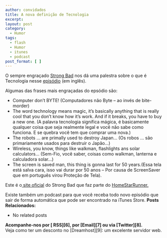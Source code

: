 ```yaml
---
author: convidados
title: A nova definição de Tecnologia
excerpt:
layout: post
category:
  - Humor
tags:
  - flash
  - Humor
  - itunes
  - podcast
post_format: [ ]
---
```

O sempre engraçado [Strong Bad][1] nos dá uma palestra sobre o que é Tecnologia nesse [episódio][2] (em inglês).

Algumas das frases mais engraçadas do epsódio são:

*   Computer don’t BYTE! (Computadores não Byte – ao invés de bite-morder)
*   The word technology means magic, it’s basically anything that is really cool that you don’t know how it’s work. And if it breaks, you have to buy a new one. (A palavra tecnologia significa mágica, é basicamente qualquer coisa que seja realmente legal e você não sabe como funciona. E se quebra você tem que comprar uma nova.)
*   The robots … are primally used to destroy Japan… (Os robos … são primariamente usados para destruir o Japão…)
*   Wireless, you know, things like walkman, flashlights ans solar calculators… (Sem-Fio, você saber, coisas como walkman, lanterna e calculadora solar…)
*   The screen is saved man, this thing is gonna last for 50 years.(Essa tela está salva cara, isso vai durar por 50 anos – Por causa de ScreenSaver que em português virou Proteção de Tela).

Este é o[ site oficial][3] do Strong Bad que faz parte do [HomeStarRunner.][4]

Existe também um podcast para que você receba todo novo episódio que sair de forma automática que pode ser encontrado na iTunes Store. 
**Posts Relacionados:** 
*   No related posts









**Acompanhe-nos por [ RSS][6], por [Email][7] ou via [Twitter][8].**  
Veja como ter um desconto no [Dreamhost][9]: um excelente servidor web.

 [1]: http://en.wikipedia.org/wiki/Strong_Bad "Strong Bad na Wikipedia"
 [2]: http://www.homestarrunner.com/sbemail143.html "Technology"
 [3]: http://www.homestarrunner.com/ "HomeStarRunner"
 [4]: http://en.wikipedia.org/wiki/Homestarrunner "HomeStarRunner na Wikipedia"
 [5]: https://twitter.com/share




